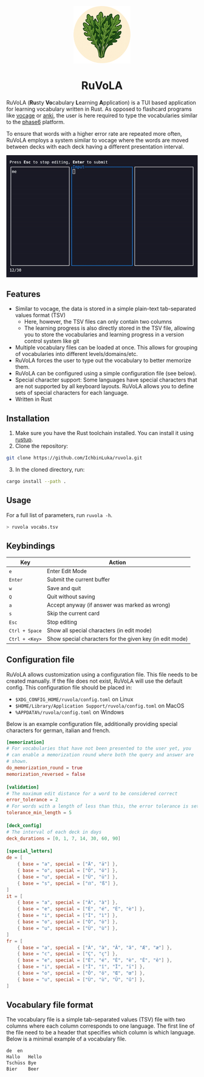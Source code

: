 <p align="center">
<img src="assets/logo.png" alt="RuVoLA Logo" width="150"/>
<h1 align="center">RuVoLA</h1>
</p>


RuVoLA (**Ru**sty **Vo**cabulary **L**earning **A**pplication) is a TUI based application for learning vocabulary written in Rust. As opposed to flashcard programs like [vocage](https://github.com/proycon/vocage) or [anki](https://apps.ankiweb.net/), the user is here required to type the vocabularies similar to the [phase6](https://www.phase-6.de/) platform. 

To ensure that words with a higher error rate are repeated more often, RuVoLA employs a system similar to vocage where the words are moved between decks with each deck having a different presentation interval. 

![Example usage of RuVoLA](assets/showcase.gif)

## Features
- Similar to vocage, the data is stored in a simple plain-text tab-separated values format (TSV)
    - Here, however, the TSV files can only contain two columns
    - The learning progress is also directly stored in the TSV file, allowing you to store the vocabularies and learning progress in a version control system like git
- Multiple vocabulary files can be loaded at once. This allows for grouping of vocabularies into different levels/domains/etc.
- RuVoLA forces the user to type out the vocabulary to better memorize them.
- RuVoLA can be configured using a simple configuration file (see below). 
- Special character support: Some languages have special characters that are not supported by all keyboard layouts. RuVoLA allows you to define sets of special characters for each language.
- Written in Rust

## Installation
1. Make sure you have the Rust toolchain installed. You can install it using [rustup](https://rustup.rs/).
2. Clone the repository:
```bash
git clone https://github.com/IchbinLuka/ruvola.git
```
3. In the cloned directory, run:
```bash
cargo install --path .
```

## Usage
For a full list of parameters, run `ruvola -h`.
```bash
> ruvola vocabs.tsv
```

## Keybindings
| Key | Action |
|------------|--------|
| `e`        | Enter Edit Mode | 
| `Enter`    | Submit the current buffer |
| `w`        | Save and quit |
| `Q`        | Quit without saving |
| `a`        | Accept anyway (if answer was marked as wrong) |
| `s`        | Skip the current card |
| `Esc`      | Stop editing |
| `Ctrl + Space` | Show all special characters (in edit mode) |
| `Ctrl + <Key>` | Show special characters for the given key (in edit mode) | 

## Configuration file
RuVoLA allows customization using a configuration file. This file needs to be created manually. If the file does not exist, RuVoLA will use the default config. This configuration file should be placed in:
- `$XDG_CONFIG_HOME/ruvola/config.toml` on Linux
- `$HOME/Library/Application Support/ruvola/config.toml` on MacOS
- `%APPDATA%/ruvola/config.toml` on Windows


Below is an example configuration file, additionally providing special characters for german, italian and french. 

```toml
[memorization]
# For vocabularies that have not been presented to the user yet, you
# can enable a memorization round where both the query and answer are
# shown.
do_memorization_round = true
memorization_reversed = false

[validation]
# The maximum edit distance for a word to be considered correct
error_tolerance = 2
# For words with a length of less than this, the error tolerance is set to 0
tolerance_min_length = 5

[deck_config]
# The interval of each deck in days
deck_durations = [0, 1, 7, 14, 30, 60, 90]

[special_letters]
de = [
    { base = "a", special = ["Ä", "ä"] }, 
    { base = "o", special = ["Ö", "ö"] },
    { base = "u", special = ["Ü", "ü"] },
    { base = "s", special = ["ẞ", "ß"] },
]
it = [
    { base = "a", special = ["À", "à"] },
    { base = "e", special = ["É", "é", "È", "è"] },
    { base = "i", special = ["Ì", "ì"] },
    { base = "o", special = ["Ò", "ò"] },
    { base = "u", special = ["Ù", "ù"] },
]
fr = [
    { base = "a", special = ["À", "à", "Â", "â", "Æ", "æ"] },
    { base = "c", special = ["Ç", "ç"] },
    { base = "e", special = ["É", "é", "È", "è", "Ê", "ê"] },
    { base = "i", special = ["Î", "î", "Ï", "ï"] },
    { base = "o", special = ["Ô", "ô", "Œ", "œ"] },
    { base = "u", special = ["Ù", "ù", "Û", "û"] },
]
```

## Vocabulary file format
The vocabulary file is a simple tab-separated values (TSV) file with two columns where each column corresponds to one language. The first line of the file need to be a header that specifies which column is which language. Below is a minimal example of a vocabulary file. 
```tsv
de	en
Hallo	Hello
Tschüss	Bye
Bier	Beer
```
